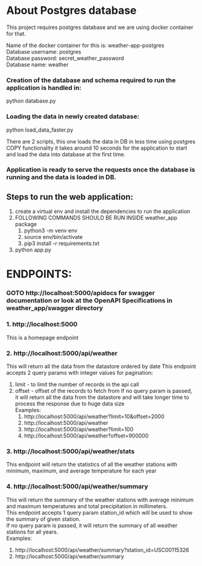 
# About Postgres database
This project requires postgres database and we are using docker container for that.

Name of the docker container for this is: weather-app-postgres  
Database username: postgres  
Database password: secret_weather_password  
Database name: weather

### Creation of the database and schema required to run the application is handled in:
python database.py

### Loading the data in newly created database:
python load_data_faster.py  

There are 2 scripts, this one loads the data in DB in less time using postgres COPY functionality
it takes around 10 seconds for the application to start and load the data into database at the first time.

### Application is ready to serve the requests once the database is running and the data is loaded in DB.

## Steps to run the web application:
1. create a virtual env and install the dependencies to run the application
2. FOLLOWING COMMANDS SHOULD BE RUN INSIDE weather_app package 
   1. python3 -m venv env
   2. source env/bin/activate
   3. pip3 install -r requirements.txt
3. python app.py

# ENDPOINTS:

### GOTO http://localhost:5000/apidocs for swagger documentation or look at the OpenAPI Specifications in weather_app/swagger directory

### 1. http://localhost:5000
This is a homepage endpoint

### 2. http://localhost:5000/api/weather
This will return all the data from the datastore ordered by date
This endpoint accepts 2 query params with integer values for pagination:
1. limit - to limit the number of records in the api call
2. offset - offset of the records to fetch from
    If no query param is passed, it will return all the data from the datastore and will take
    longer time to process the response due to huge data size  
    Examples: 
   1. http://localhost:5000/api/weather?limit=10&offset=2000
   2. http://localhost:5000/api/weather
   3. http://localhost:5000/api/weather?limit=100
   4. http://localhost:5000/api/weather?offset=900000

### 3. http://localhost:5000/api/weather/stats
This endpoint will return the statistics of all the weather stations with minimum, maximum, and average temperature for each year

### 4. http://localhost:5000/api/weather/summary
This will return the summary of the weather stations with average minimum and maximum temperatures and total precipitation in millimeters.  
This endpoint accepts 1 query param station_id which will be used to show the summary of given station.  
If no query param is passed, it will return the summary of all weather stations for all years.  
Examples:
1. http://localhost:5000/api/weather/summary?station_id=USC00115326
2. http://localhost:5000/api/weather/summary
